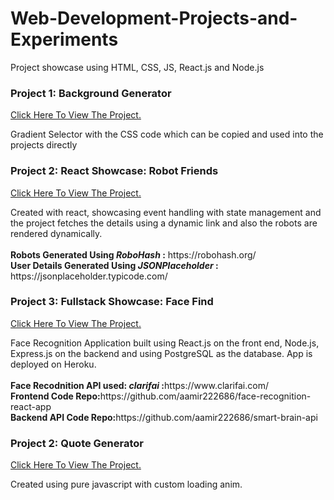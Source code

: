 # Web-Development-Projects-and-Experiments
Project showcase using HTML, CSS, JS, React.js and Node.js

<h3> Project 1: Background Generator </h3>
<a href='https://aamir222686.github.io/Web-Development-Projects-and-Experiments/background-generator-pure-DOM/' target="_blank"> Click Here To View The Project.</a>
<p> Gradient Selector with the CSS code which can be copied and used into the projects directly </p>

<h3> Project 2: React Showcase: Robot Friends </h3>
<a href='https://aamir222686.github.io/Web-Development-Projects-and-Experiments/robofriends-react-app/' target="_blank"> Click Here To View The Project.</a>
<p> Created with react, showcasing event handling with state management and the project fetches the details using a dynamic link and also the robots are rendered dynamically. <br><br>
  <b>Robots Generated Using <i>RoboHash</i> :</b> https://robohash.org/ <br> <b>User Details Generated Using <i>JSONPlaceholder</i> :</b> https://jsonplaceholder.typicode.com/ </p>
  
  <h3> Project 3: Fullstack Showcase: Face Find </h3>
<a href='https://face-find-react-app.herokuapp.com/' target="_blank"> Click Here To View The Project.</a>
<p> Face Recognition Application built using React.js on the front end, Node.js, Express.js on the backend and using PostgreSQL as the database. App is deployed on Heroku.<br><br>
  <b>Face Recodnition API used: <i>clarifai</i> :</b>https://www.clarifai.com/ <br>
  <b>Frontend Code Repo:</b>https://github.com/aamir222686/face-recognition-react-app<br>
  <b>Backend API Code Repo:</b>https://github.com/aamir222686/smart-brain-api
</p>


<h3> Project 2: Quote Generator </h3>
<a href='https://aamir222686.github.io/Web-Development-Projects-and-Experiments/quote-generator/' target="_blank"> Click Here To View The Project.</a>
<p> Created using pure javascript with custom loading anim.</p>
